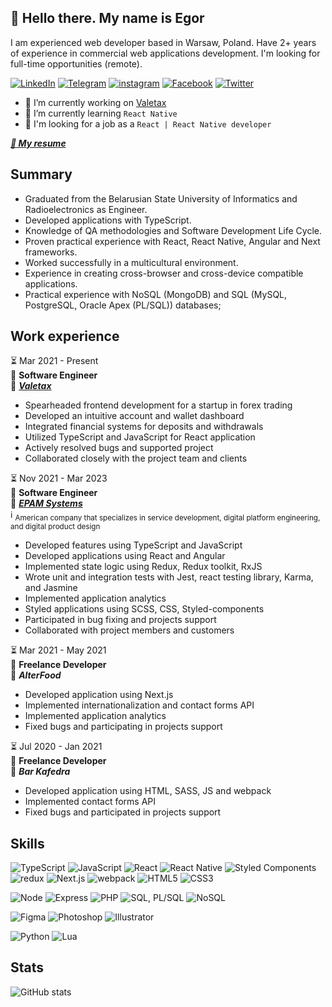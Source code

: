 ## 👋 Hello there. My name is Egor

I am experienced web developer based in Warsaw, Poland. Have 2+ years of experience in commercial web applications development. I'm looking for full-time opportunities (remote).

[![LinkedIn](https://img.shields.io/badge/LinkedIn-272838?style=for-the-badge&logo=LinkedIn&logoColor=0e76a8)](https://www.linkedin.com/in/pozhitok-egor/)
[![Telegram](https://img.shields.io/badge/Telegram-272838?style=for-the-badge&logo=Telegram)](https://t.me/pozhit_ok)
[![instagram](https://img.shields.io/badge/Instagram-272838?style=for-the-badge&logo=Instagram)](https://www.instagram.com/pozhit_ok/)
[![Facebook](https://img.shields.io/badge/Facebook-272838?style=for-the-badge&logo=Facebook)](https://www.facebook.com/pozhitok.e)
[![Twitter](https://img.shields.io/badge/Twitter-272838?style=for-the-badge&logo=Twitter)](https://twitter.com/pozhit_ok)

- 🔭 I’m currently working on [Valetax](https://valetax.com/)
- 🌱 I’m currently learning `React Native`
- 🔎 I'm looking for a job as a `React | React Native developer`

[***🔗 My resume***](https://pozhitok-egor.github.io/cv)

## Summary

- Graduated from the Belarusian State University of Informatics and Radioelectronics as Engineer.
- Developed applications with TypeScript.
- Knowledge of QA methodologies and Software Development Life Cycle.
- Proven practical experience with React, React Native, Angular and Next frameworks.
- Worked successfully in a multicultural environment.
- Experience in creating cross-browser and cross-device compatible applications.
- Practical experience with NoSQL (MongoDB) and SQL (MySQL, PostgreSQL, Oracle Apex (PL/SQL)) databases;

## Work experience

⏳️ Mar 2021 - Present</br>
💼 **Software Engineer**</br>
🏢 [***Valetax***](https://valetax.com/)</br>
- Spearheaded frontend development for a startup in forex trading
- Developed an intuitive account and wallet dashboard
- Integrated financial systems for deposits and withdrawals
- Utilized TypeScript and JavaScript for React application
- Actively resolved bugs and supported project
- Collaborated closely with the project team and clients

⏳️ Nov 2021 - Mar 2023</br>
💼 **Software Engineer**</br>
🏢 [***EPAM Systems***](https://www.epam.com/)</br>
ℹ️ <sub>American company that specializes in service development, digital platform engineering, and digital product design</sub>
- Developed features using TypeScript and JavaScript
- Developed applications using React and Angular
- Implemented state logic using Redux, Redux toolkit, RxJS
- Wrote unit and integration tests with Jest, react testing library, Karma, and Jasmine
- Implemented application analytics
- Styled applications using SCSS, CSS, Styled-components
- Participated in bug fixing and projects support
- Collaborated with project members and customers

⏳️ Mar 2021 - May 2021</br>
💼 **Freelance Developer**</br>
🏢 ***AlterFood***</br>
- Developed application using Next.js
- Implemented internationalization and contact forms API
- Implemented application analytics
- Fixed bugs and participating in projects support

⏳️ Jul 2020 - Jan 2021</br>
💼 **Freelance Developer**</br>
🏢 ***Bar Kafedra***</br>
- Developed application using HTML, SASS, JS and webpack
- Implemented contact forms API
- Fixed bugs and participated in projects support

## Skills
  ![TypeScript](https://img.shields.io/badge/TypeScript-272838?style=for-the-badge&logo=TypeScript)
  ![JavaScript](https://img.shields.io/badge/JavaScript-272838?style=for-the-badge&logo=javascript)
  ![React](https://img.shields.io/badge/React-272838?style=for-the-badge&logo=react)
  ![React Native](https://img.shields.io/badge/React%20Native-272838?style=for-the-badge&logo=react&logoColor=fff)
  ![Styled Components](https://img.shields.io/badge/Styled%20Components-272838?style=for-the-badge&logo=styled-components)
  ![redux](https://img.shields.io/badge/redux-272838?style=for-the-badge&logo=redux)
  ![Next.js](https://img.shields.io/badge/Next.js-272838?style=for-the-badge&logo=next.js)
  ![webpack](https://img.shields.io/badge/webpack-272838?style=for-the-badge&logo=webpack)
  ![HTML5](https://img.shields.io/badge/HTML-272838?style=for-the-badge&logo=HTML5)
  ![CSS3](https://img.shields.io/badge/CSS-272838?style=for-the-badge&logo=CSS3)
  
  ![Node](https://img.shields.io/badge/Node.js-272838?style=for-the-badge&logo=node.js)
  ![Express](https://img.shields.io/badge/Express-272838?style=for-the-badge&logo=Express)
  ![PHP](https://img.shields.io/badge/PHP-272838?style=for-the-badge&logo=php)
  ![SQL, PL/SQL](https://img.shields.io/badge/SQL,%20PL/SQL-272838?style=for-the-badge&logo=oracle&logoColor=CA4D3C)
  ![NoSQL](https://img.shields.io/badge/NoSQL-272838?style=for-the-badge&logo=mongodb)

  ![Figma](https://img.shields.io/badge/Figma-272838?style=for-the-badge&logo=Figma)
  ![Photoshop](https://img.shields.io/badge/Photoshop-272838?style=for-the-badge&logo=adobephotoshop)
  ![Illustrator](https://img.shields.io/badge/Illustrator-272838?style=for-the-badge&logo=adobeIllustrator)

  ![Python](https://img.shields.io/badge/Python-272838?style=for-the-badge&logo=Python)
  ![Lua](https://img.shields.io/badge/Lua-272838?style=for-the-badge&logo=lua)

## Stats

![GitHub stats](https://github-readme-stats.vercel.app/api?username=pozhitok-egor&show_icons=true)  
